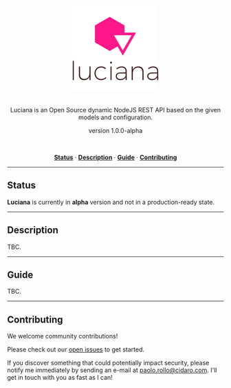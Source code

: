 <div align="center">
  <br/>
  <img src="./logo.png" width="200" />
  <br/>
  <br/>
  <p>
    Luciana is an Open Source dynamic NodeJS REST API based on the given models and configuration.
  </p>
  <p>
    version 1.0.0-alpha
  </p>
  <br/>
  <p>
    <a href="#status"><strong>Status</strong></a> ·
    <a href="#description"><strong>Description</strong></a> ·
    <a href="#guide"><strong>Guide</strong></a> ·
    <a href="#contributing"><strong>Contributing</strong></a>
  </p>
</div>

---

## Status

**Luciana** is currently in **alpha** version and not in a production-ready state.

---

## Description

TBC.

---

## Guide

TBC.

---

## Contributing

We welcome community contributions!

Please check out our <a href="https://github.com/PaoloRollo/luciana/issues">open issues</a> to get started.

If you discover something that could potentially impact security, please notify me immediately by sending an e-mail at <a href="mailto:paolo.rollo@cidaro.com">paolo.rollo@cidaro.com</a>. I'll get in touch with you as fast as I can!